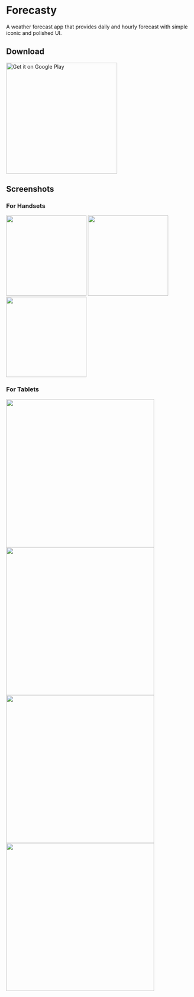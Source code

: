 # Forecasty
A weather forecast app that provides daily and hourly forecast with simple iconic and polished UI. 

## Download

<a href='https://play.google.com/store/apps/details?id=com.narify.forecasty&pcampaignid=pcampaignidMKT-Other-global-all-co-prtnr-py-PartBadge-Mar2515-1'><img alt='Get it on Google Play' src='https://play.google.com/intl/en_us/badges/static/images/badges/en_badge_web_generic.png' width=300/></a>

## Screenshots

### For Handsets

<img src="screenshots/1S.png" width=217> <img src="screenshots/2S.png" width=217> <img src="screenshots/3S.png" width=217>

### For Tablets

<img src="screenshots/1L.png" width=400>
<img src="screenshots/2L.png" width=400>
<img src="screenshots/3L.png" width=400>
<img src="screenshots/2Ltablet.png" width=400>

